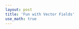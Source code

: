 ```yaml
---
layout: post
title: 'Fun with Vector Fields' 
use_math: true
---
```


<script src="https://d3js.org/d3.v7.min.js"></script>

<svg id="vectorfield"></svg>
<script type='module' src="{{ base.url | prepend: site.url }}/assets/js/vectorFieldDemo.js"></script>
